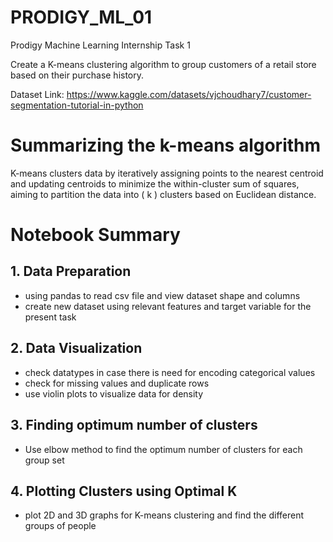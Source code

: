 # PRODIGY_ML_01
Prodigy Machine Learning Internship Task 1

Create a K-means clustering algorithm to group customers of a retail store based on their purchase history.

Dataset Link: https://www.kaggle.com/datasets/vjchoudhary7/customer-segmentation-tutorial-in-python

# Summarizing the k-means algorithm

K-means clusters data by iteratively assigning points to the nearest centroid and updating centroids to minimize the within-cluster sum of squares, aiming to partition the data into \( k \) clusters based on Euclidean distance.

# Notebook Summary

## 1. Data Preparation

- using pandas to read csv file and view dataset shape and columns
- create new dataset using relevant features and target variable for the present task

## 2. Data Visualization

- check datatypes in case there is need for encoding categorical values
- check for missing values and duplicate rows
- use violin plots to visualize data for density

## 3. Finding optimum number of clusters

- Use elbow method to find the optimum number of clusters for each group set

## 4. Plotting Clusters using Optimal K

- plot 2D and 3D graphs for K-means clustering and find the different groups of people
